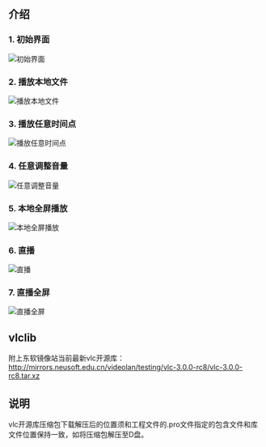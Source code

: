 ## 介绍
### 1.  初始界面
![初始界面](https://images.gitee.com/uploads/images/2020/0722/151811_098c0a0f_7615585.png "初始界面.PNG")
### 2.  播放本地文件
![播放本地文件](https://images.gitee.com/uploads/images/2020/0722/151852_6ffe47f8_7615585.png "播放本地文件.PNG")
### 3.  播放任意时间点
![播放任意时间点](https://images.gitee.com/uploads/images/2020/0722/151930_97cbd721_7615585.png "播放任意时间点.PNG")
### 4.  任意调整音量
![任意调整音量](https://images.gitee.com/uploads/images/2020/0722/151957_ab27788f_7615585.png "任意调整音量.PNG")
### 5.  本地全屏播放
![本地全屏播放](https://images.gitee.com/uploads/images/2020/0722/152015_82bb9c0b_7615585.png "本地全屏播放.PNG")
### 6.  直播
![直播](https://images.gitee.com/uploads/images/2020/0722/152030_dca00088_7615585.png "直播.PNG")
### 7.  直播全屏
![直播全屏](https://images.gitee.com/uploads/images/2020/0722/152041_52ceee9d_7615585.png "直播全屏.PNG")

## vlclib
附上东软镜像站当前最新vlc开源库：http://mirrors.neusoft.edu.cn/videolan/testing/vlc-3.0.0-rc8/vlc-3.0.0-rc8.tar.xz

## 说明
vlc开源库压缩包下载解压后的位置须和工程文件的.pro文件指定的包含文件和库文件位置保持一致，如将压缩包解压至D盘。